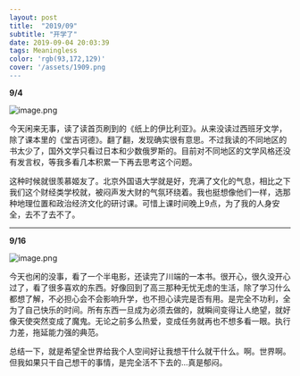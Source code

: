 ```yaml
---
layout: post
title:  "2019/09"
subtitle: "开学了"
date: 2019-09-04 20:03:39
tags: Meaningless
color: 'rgb(93,172,129)'
cover: '/assets/1909.png
---
```


**9/4**

![image.png](https://i.loli.net/2020/12/24/hvlLebzrCjOPSsw.png)

今天闲来无事，读了读首页刷到的《纸上的伊比利亚》。从来没读过西班牙文学，除了课本里的《堂吉诃德》。翻了翻，发现确实很有意思。不过我读的不同地区的书太少了，国外文学只看过日本和少数俄罗斯的。目前对不同地区的文学风格还没有发言权，等我多看几本积累一下再去思考这个问题。

这种时候就很羡慕姬友了。北京外国语大学就是好，充满了文化的气息，相比之下我们这个财经类学校就，被闷声发大财的气氛环绕着。我也挺想像他们一样，选那种地理位置和政治经济文化的研讨课。可惜上课时间晚上9点，为了我的人身安全，去不了去不了。

---

**9/16**

![image.png](https://i.loli.net/2020/12/24/PiXtOrGIDhQe9aH.png)

今天也闲的没事，看了一个半电影，还读完了川端的一本书。很开心，很久没开心过了，看了很多喜欢的东西。好像回到了高三那种无忧无虑的生活，除了学习什么都想了解，不必担心会不会影响升学，也不担心读完是否有用。是完全不功利，全为了自己快乐的时间。所有东西一旦成为必须去做的，就瞬间变得让人绝望，就好像天使突然变成了魔鬼。无论之前多么热爱，变成任务就再也不想多看一眼。执行力差，拖延能力强的典范。

总结一下，就是希望全世界给我个人空间好让我想干什么就干什么。啊。世界啊。但我如果只干自己想干的事情，是完全活不下去的...真是郁闷。
